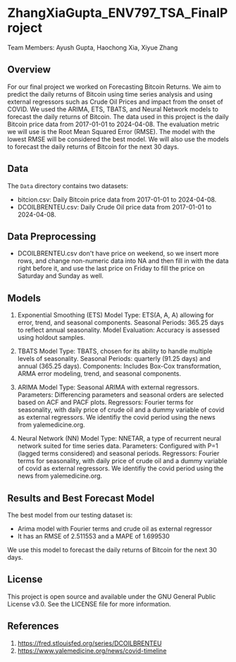 # ZhangXiaGupta_ENV797_TSA_FinalProject

Team Members: Ayush Gupta, Haochong Xia, Xiyue Zhang


## Overview
For our final project we worked on Forecasting Bitcoin Returns. We aim to predict the daily returns of Bitcoin using time series analysis and using external regressors such as Crude Oil Prices and impact from the onset of COVID. We used the ARIMA, ETS, TBATS, and Neural Network models to forecast the daily returns of Bitcoin. The data used in this project is the daily Bitcoin price data from 2017-01-01 to 2024-04-08. The evaluation metric we will use is the Root Mean Squared Error (RMSE). The model with the lowest RMSE will be considered the best model. We will also use the models to forecast the daily returns of Bitcoin for the next 30 days. 

## Data
The `Data` directory contains two datasets:
- bitcion.csv: Daily Bitcoin price data from 2017-01-01 to 2024-04-08.
- DCOILBRENTEU.csv: Daily Crude Oil price data from 2017-01-01 to 2024-04-08.

## Data Preprocessing
- DCOILBRENTEU.csv don't have price on weekend, so we insert more rows, and change non-numeric data into NA and then fill in with the data right before it, and use the last price on Friday to fill the price on Saturday and Sunday as well. 


## Models
1. Exponential Smoothing (ETS)
Model Type: ETS(A, A, A) allowing for error, trend, and seasonal components.
Seasonal Periods: 365.25 days to reflect annual seasonality.
Model Evaluation: Accuracy is assessed using holdout samples.

2. TBATS
Model Type: TBATS, chosen for its ability to handle multiple levels of seasonality.
Seasonal Periods: quarterly (91.25 days) and annual (365.25 days).
Components: Includes Box-Cox transformation, ARMA error modeling, trend, and seasonal components.

3. ARIMA
Model Type: Seasonal ARIMA with external regressors.
Parameters: Differencing parameters and seasonal orders are selected based on ACF and PACF plots.
Regressors: Fourier terms for seasonality, with daily price of crude oil and a dummy variable of covid as external regressors. We identifiy the covid period using the news from yalemedicine.org.

4. Neural Network (NN)
Model Type: NNETAR, a type of recurrent neural network suited for time series data.
Parameters: Configured with P=1 (lagged terms considered) and seasonal periods.
Regressors: Fourier terms for seasonality, with daily price of crude oil and a dummy variable of covid as external regressors. We identifiy the covid period using the news from yalemedicine.org.

## Results and Best Forecast Model

The best model from our testing dataset is:
- Arima model with Fourier terms and crude oil as external regressor
- It has an RMSE  of 2.511553 and a MAPE of 1.699530

We use this model to forecast the daily returns of Bitcoin for the next 30 days.


## License
This project is open source and available under the GNU General Public License v3.0. See the LICENSE file for more information.

## References
1. https://fred.stlouisfed.org/series/DCOILBRENTEU
2. https://www.yalemedicine.org/news/covid-timeline
